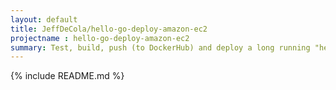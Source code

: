 ```yaml
---
layout: default
title: JeffDeCola/hello-go-deploy-amazon-ec2
projectname : hello-go-deploy-amazon-ec2
summary: Test, build, push (to DockerHub) and deploy a long running "hello-world" Docker Image to Amazon Elastic Compute Cloud (ec2).
---
```


{% include README.md %}
